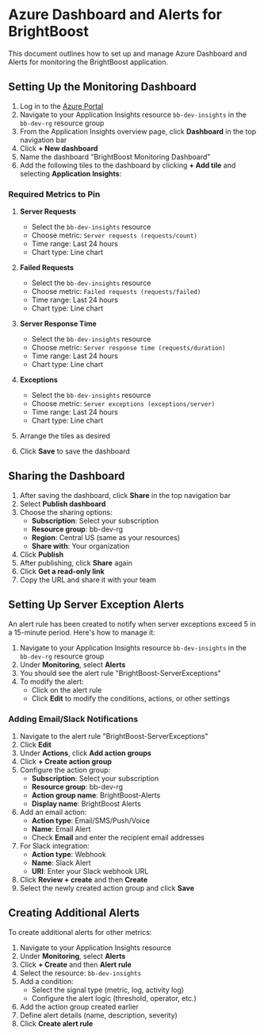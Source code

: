 # Azure Dashboard and Alerts for BrightBoost

This document outlines how to set up and manage Azure Dashboard and Alerts for monitoring the BrightBoost application.

## Setting Up the Monitoring Dashboard

1. Log in to the [Azure Portal](https://portal.azure.com)
2. Navigate to your Application Insights resource `bb-dev-insights` in the `bb-dev-rg` resource group
3. From the Application Insights overview page, click **Dashboard** in the top navigation bar
4. Click **+ New dashboard**
5. Name the dashboard "BrightBoost Monitoring Dashboard"
6. Add the following tiles to the dashboard by clicking **+ Add tile** and selecting **Application Insights**:

### Required Metrics to Pin

1. **Server Requests**
   - Select the `bb-dev-insights` resource
   - Choose metric: `Server requests (requests/count)`
   - Time range: Last 24 hours
   - Chart type: Line chart

2. **Failed Requests**
   - Select the `bb-dev-insights` resource
   - Choose metric: `Failed requests (requests/failed)`
   - Time range: Last 24 hours
   - Chart type: Line chart

3. **Server Response Time**
   - Select the `bb-dev-insights` resource
   - Choose metric: `Server response time (requests/duration)`
   - Time range: Last 24 hours
   - Chart type: Line chart

4. **Exceptions**
   - Select the `bb-dev-insights` resource
   - Choose metric: `Server exceptions (exceptions/server)`
   - Time range: Last 24 hours
   - Chart type: Line chart

5. Arrange the tiles as desired
6. Click **Save** to save the dashboard

## Sharing the Dashboard

1. After saving the dashboard, click **Share** in the top navigation bar
2. Select **Publish dashboard**
3. Choose the sharing options:
   - **Subscription**: Select your subscription
   - **Resource group**: bb-dev-rg
   - **Region**: Central US (same as your resources)
   - **Share with**: Your organization
4. Click **Publish**
5. After publishing, click **Share** again
6. Click **Get a read-only link**
7. Copy the URL and share it with your team

## Setting Up Server Exception Alerts

An alert rule has been created to notify when server exceptions exceed 5 in a 15-minute period. Here's how to manage it:

1. Navigate to your Application Insights resource `bb-dev-insights` in the `bb-dev-rg` resource group
2. Under **Monitoring**, select **Alerts**
3. You should see the alert rule "BrightBoost-ServerExceptions"
4. To modify the alert:
   - Click on the alert rule
   - Click **Edit** to modify the conditions, actions, or other settings

### Adding Email/Slack Notifications

1. Navigate to the alert rule "BrightBoost-ServerExceptions"
2. Click **Edit**
3. Under **Actions**, click **Add action groups**
4. Click **+ Create action group**
5. Configure the action group:
   - **Subscription**: Select your subscription
   - **Resource group**: bb-dev-rg
   - **Action group name**: BrightBoost-Alerts
   - **Display name**: BrightBoost Alerts
6. Add an email action:
   - **Action type**: Email/SMS/Push/Voice
   - **Name**: Email Alert
   - Check **Email** and enter the recipient email addresses
7. For Slack integration:
   - **Action type**: Webhook
   - **Name**: Slack Alert
   - **URI**: Enter your Slack webhook URL
8. Click **Review + create** and then **Create**
9. Select the newly created action group and click **Save**

## Creating Additional Alerts

To create additional alerts for other metrics:

1. Navigate to your Application Insights resource
2. Under **Monitoring**, select **Alerts**
3. Click **+ Create** and then **Alert rule**
4. Select the resource: `bb-dev-insights`
5. Add a condition:
   - Select the signal type (metric, log, activity log)
   - Configure the alert logic (threshold, operator, etc.)
6. Add the action group created earlier
7. Define alert details (name, description, severity)
8. Click **Create alert rule**
